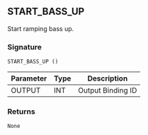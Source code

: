 ## START\_BASS\_UP

Start ramping bass up.


### Signature

`START_BASS_UP ()`


| Parameter | Type | Description       |
| --------- | ---- | ----------------- |
| OUTPUT    | INT  | Output Binding ID |


### Returns

`None`